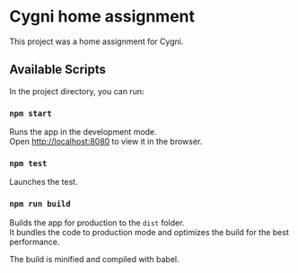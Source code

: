 # Cygni home assignment

This project was a home assignment for Cygni.

## Available Scripts

In the project directory, you can run:

### `npm start`

Runs the app in the development mode.<br>
Open [http://localhost:8080](http://localhost:8080) to view it in the browser.

### `npm test`

Launches the test.

### `npm run build`

Builds the app for production to the `dist` folder.<br>
It bundles the code to production mode and optimizes the build for the best performance.

The build is minified and compiled with babel.

